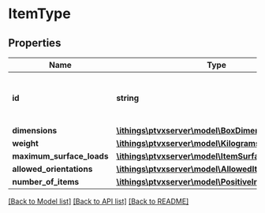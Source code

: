 # ItemType

## Properties
Name | Type | Description | Notes
------------ | ------------- | ------------- | -------------
**id** | **string** | User provided ID for this item type. Must be unique. | 
**dimensions** | [**\ithings\ptvxserver\model\BoxDimensions**](BoxDimensions.md) |  | 
**weight** | [**\ithings\ptvxserver\model\Kilograms**](Kilograms.md) |  | 
**maximum_surface_loads** | [**\ithings\ptvxserver\model\ItemSurfaceLoads**](ItemSurfaceLoads.md) |  | [optional] 
**allowed_orientations** | [**\ithings\ptvxserver\model\AllowedItemOrientations**](AllowedItemOrientations.md) |  | [optional] 
**number_of_items** | [**\ithings\ptvxserver\model\PositiveInteger**](PositiveInteger.md) |  | [optional] 

[[Back to Model list]](../../README.md#documentation-for-models) [[Back to API list]](../../README.md#documentation-for-api-endpoints) [[Back to README]](../../README.md)

